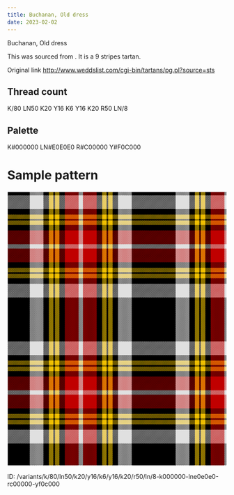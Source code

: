 ```yaml
---
title: Buchanan, Old dress
date: 2023-02-02
---
```

Buchanan, Old dress

This was sourced from <no value>.  It is a 9 stripes tartan.

Original link http://www.weddslist.com/cgi-bin/tartans/pg.pl?source=sts

## Thread count
K/80 LN50 K20 Y16 K6 Y16 K20 R50 LN/8

## Palette
K#000000 LN#E0E0E0 R#C00000 Y#F0C000

# Sample pattern

![Tartan detail](tartan.png "K/80 LN50 K20 Y16 K6 Y16 K20 R50 LN/8 tartan")

ID: /variants/k/80/ln50/k20/y16/k6/y16/k20/r50/ln/8-k000000-lne0e0e0-rc00000-yf0c000